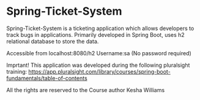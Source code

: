 # Spring-Ticket-System
Spring-Ticket-System is a ticketing application which allows developers to track bugs in applications.
Primarily developed in Spring Boot, uses h2 relational database to store the data. 

Accessible from localhost:8080/h2
Username:sa
(No password required)

Imprtant!
This application was developed during the following pluralsight training:
https://app.pluralsight.com/library/courses/spring-boot-fundamentals/table-of-contents

All the rights are reserved to the Course author Kesha Williams
